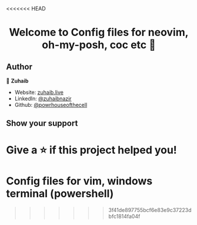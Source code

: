 <<<<<<< HEAD
<h1 align="center">Welcome to Config files for neovim, oh-my-posh, coc etc 👋</h1>
<p>
</p>

## Author

👤 **Zuhaib**

-  Website: [zuhaib.live](https://zuhaib.live)
-  LinkedIn: [@zuhaibnazir](https://linkedin.com/in/zuhaibnazir)
-  Github: [@powrhouseofthecell](https://github.com/powrhouseofthecell)

## Show your support

Give a ⭐️ if this project helped you!
=======
# Config files for vim, windows terminal (powershell)
>>>>>>> 3f41de897755bcf6e83e9c37223dbfc1814fa04f
